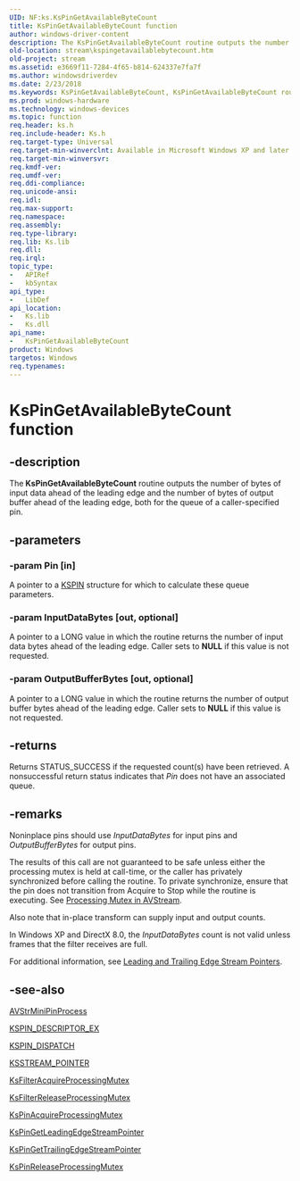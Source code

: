 ```yaml
---
UID: NF:ks.KsPinGetAvailableByteCount
title: KsPinGetAvailableByteCount function
author: windows-driver-content
description: The KsPinGetAvailableByteCount routine outputs the number of bytes of input data ahead of the leading edge and the number of bytes of output buffer ahead of the leading edge, both for the queue of a caller-specified pin.
old-location: stream\kspingetavailablebytecount.htm
old-project: stream
ms.assetid: e3669f11-7284-4f65-b814-624337e7fa7f
ms.author: windowsdriverdev
ms.date: 2/23/2018
ms.keywords: KsPinGetAvailableByteCount, KsPinGetAvailableByteCount routine [Streaming Media Devices], avfunc_2ba6a7f8-59b4-45bf-989a-97f8a494b4bc.xml, ks/KsPinGetAvailableByteCount, stream.kspingetavailablebytecount
ms.prod: windows-hardware
ms.technology: windows-devices
ms.topic: function
req.header: ks.h
req.include-header: Ks.h
req.target-type: Universal
req.target-min-winverclnt: Available in Microsoft Windows XP and later operating systems and DirectX 8.0 and later DirectX versions.
req.target-min-winversvr: 
req.kmdf-ver: 
req.umdf-ver: 
req.ddi-compliance: 
req.unicode-ansi: 
req.idl: 
req.max-support: 
req.namespace: 
req.assembly: 
req.type-library: 
req.lib: Ks.lib
req.dll: 
req.irql: 
topic_type:
-	APIRef
-	kbSyntax
api_type:
-	LibDef
api_location:
-	Ks.lib
-	Ks.dll
api_name:
-	KsPinGetAvailableByteCount
product: Windows
targetos: Windows
req.typenames: 
---
```


# KsPinGetAvailableByteCount function


## -description


The<b> KsPinGetAvailableByteCount</b> routine outputs the number of bytes of input data ahead of the leading edge and the number of bytes of output buffer ahead of the leading edge, both for the queue of a caller-specified pin.


## -parameters




### -param Pin [in]

A pointer to a <a href="https://msdn.microsoft.com/library/windows/hardware/ff563483">KSPIN</a> structure for which to calculate these queue parameters.


### -param InputDataBytes [out, optional]

A pointer to a LONG value in which the routine returns the number of input data bytes ahead of the leading edge. Caller sets to <b>NULL</b> if this value is not requested.


### -param OutputBufferBytes [out, optional]

A pointer to  a LONG value in which the routine returns the number of output buffer bytes ahead of the leading edge. Caller sets to <b>NULL</b> if this value is not requested.


## -returns



Returns STATUS_SUCCESS if the requested count(s) have been retrieved. A nonsuccessful return status indicates that <i>Pin</i> does not have an associated queue.




## -remarks



Noninplace pins should use <i>InputDataBytes</i> for input pins and <i>OutputBufferBytes</i> for output pins.

The results of this call are not guaranteed to be safe unless either the processing mutex is held at call-time, or the caller has privately synchronized before calling the routine. To private synchronize, ensure that the pin does not transition from Acquire to Stop while the routine is executing. See <a href="https://msdn.microsoft.com/dd84fe3f-352e-4641-99d7-792ccecb0b40">Processing Mutex in AVStream</a>.

Also note that in-place transform can supply input and output counts.

In Windows XP and DirectX 8.0, the <i>InputDataBytes</i> count is not valid unless frames that the filter receives are full.

For additional information, see <a href="https://msdn.microsoft.com/73ab974f-8034-421f-980a-2393d84ec54c">Leading and Trailing Edge Stream Pointers</a>.




## -see-also




<a href="https://msdn.microsoft.com/library/windows/hardware/ff556351">AVStrMiniPinProcess</a>



<a href="https://msdn.microsoft.com/library/windows/hardware/ff563534">KSPIN_DESCRIPTOR_EX</a>



<a href="https://msdn.microsoft.com/library/windows/hardware/ff563535">KSPIN_DISPATCH</a>



<a href="https://msdn.microsoft.com/library/windows/hardware/ff567139">KSSTREAM_POINTER</a>



<a href="https://msdn.microsoft.com/library/windows/hardware/ff562524">KsFilterAcquireProcessingMutex</a>



<a href="https://msdn.microsoft.com/library/windows/hardware/ff562552">KsFilterReleaseProcessingMutex</a>



<a href="https://msdn.microsoft.com/library/windows/hardware/ff563488">KsPinAcquireProcessingMutex</a>



<a href="https://msdn.microsoft.com/library/windows/hardware/ff563513">KsPinGetLeadingEdgeStreamPointer</a>



<a href="https://msdn.microsoft.com/library/windows/hardware/ff563518">KsPinGetTrailingEdgeStreamPointer</a>



<a href="https://msdn.microsoft.com/library/windows/hardware/ff563527">KsPinReleaseProcessingMutex</a>
 

 

